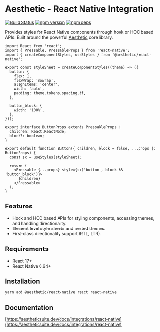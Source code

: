 # Aesthetic - React Native Integration

[![Build Status](https://github.com/aesthetic-suite/react/workflows/Build/badge.svg)](https://github.com/aesthetic-suite/react/actions?query=branch%3Amaster)
[![npm version](https://badge.fury.io/js/%40aesthetic%react-native.svg)](https://www.npmjs.com/package/@aesthetic/react-native)
[![npm deps](https://david-dm.org/aesthetic-suite/react.svg?path=packages/react-native)](https://www.npmjs.com/package/@aesthetic/react-native)

Provides styles for React Native components through hook or HOC based APIs. Built around the
powerful [Aesthetic](https://github.com/aesthetic-suite/framework) core library.

```tsx
import React from 'react';
import { Pressable, PressableProps } from 'react-native';
import { createComponentStyles, useStyles } from '@aesthetic/react-native';

export const styleSheet = createComponentStyles((theme) => ({
  button: {
    flex: 1,
    flexWrap: 'nowrap',
    alignItems: 'center',
    width: 'auto',
    padding: theme.tokens.spacing.df,
  },

  button_block: {
    width: '100%',
  },
}));

export interface ButtonProps extends PressableProps {
  children: React.ReactNode;
  block?: boolean;
}

export default function Button({ children, block = false, ...props }: ButtonProps) {
  const sx = useStyles(styleSheet);

  return (
    <Pressable {...props} style={sx('button', block && 'button_block')}>
      {children}
    </Pressable>
  );
}
```

## Features

- Hook and HOC based APIs for styling components, accessing themes, and handling directionality.
- Element level style sheets and nested themes.
- First-class directionality support (RTL, LTR).

## Requirements

- React 17+
- React Native 0.64+

## Installation

```
yarn add @aesthetic/react-native react react-native
```

## Documentation

[https://aestheticsuite.dev/docs/integrations/react-native](https://aestheticsuite.dev/docs/integrations/react-native)

